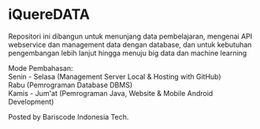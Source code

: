 # iQuereDATA
Repositori ini dibangun untuk menunjang data pembelajaran, mengenai API webservice dan management data dengan database, dan untuk kebutuhan pengembangan lebih lanjut hingga menuju big data dan machine learning

Mode Pembahasan:<br>
Senin - Selasa (Management Server Local & Hosting with GitHub)<br>
Rabu (Pemrograman Database DBMS)<br>
Kamis - Jum'at (Pemrograman Java, Website & Mobile Android Development)<br>

Posted by Bariscode Indonesia Tech.
